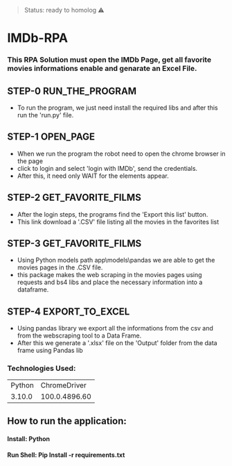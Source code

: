 > Status: ready to homolog ⚠️
> 
# IMDb-RPA
### This RPA Solution must open the IMDb Page, get all favorite movies informations enable and genarate an Excel File.

## STEP-0 RUN_THE_PROGRAM
+ To run the program, we just need install the required libs and after this run the 'run.py' file.

## STEP-1 OPEN_PAGE
+ When we run the program the robot need to open the chrome browser in the page
+ click to login and select 'login with IMDb', send the credentials.
+ After this, it need only WAIT for the elements appear.


## STEP-2 GET_FAVORITE_FILMS
+ After the login steps, the programs find the 'Export this list' button.
+ This link download a '.CSV' file listing all the movies in the favorites list


## STEP-3 GET_FAVORITE_FILMS
+ Using Python models path app\models\pandas we are able to get the movies pages in the .CSV file.
+ this package makes the web scraping in the movies pages using requests and bs4 libs and place the necessary information into a dataframe.


## STEP-4 EXPORT_TO_EXCEL
+ Using pandas library we export all the informations from the csv and from the webscraping tool to a Data Frame.
+ After this we generate a '.xlsx' file on the 'Output' folder from the data frame using Pandas lib


### Technologies Used:
<table>
  <tr>
  <td>Python</td>
  <td> ChromeDriver</td>
  </tr>
  <td>3.10.0</td>
  <td>100.0.4896.60</td>
  <tr>
  </tr> 
</table>

## How to run the application:
#### Install: Python
#### Run Shell: Pip Install -r requirements.txt

